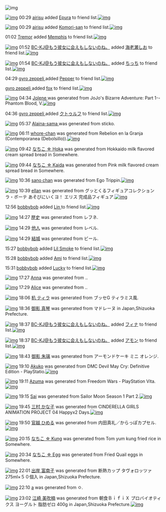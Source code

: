 ![img](http://gdrive-cdn.herokuapp.com/537b65a5bc09f0000721dda7/512px-barcode.png)

[![img](http://www.deviantsart.com/3mdslb4.jpeg)](http://www.barcodekanojo.com/user/490389/airisu) 00:29 [airisu](http://www.barcodekanojo.com/user/490389/airisu) added [Epura](http://www.barcodekanojo.com/kanojo/731467/Epura) to friend list.[![img](http://www.deviantsart.com/2u6fbo.png)](http://www.barcodekanojo.com/kanojo/731467/Epura) 

[![img](http://www.deviantsart.com/3mdslb4.jpeg)](http://www.barcodekanojo.com/user/490389/airisu) 00:29 [airisu](http://www.barcodekanojo.com/user/490389/airisu) added [Komori-san](http://www.barcodekanojo.com/kanojo/2155063/Komori-san) to friend list.[![img](http://www.deviantsart.com/q5m95j.png)](http://www.barcodekanojo.com/kanojo/2155063/Komori-san) 

01:02 [Tremor](http://www.barcodekanojo.com/user/500588/Tremor) added [Memphis](http://www.barcodekanojo.com/kanojo/2923373/Memphis) to friend list.[![img](http://www.deviantsart.com/14uur85.png)](http://www.barcodekanojo.com/kanojo/2923373/Memphis) 

[![img](http://www.deviantsart.com/2l905sv.jpeg)](http://www.barcodekanojo.com/user/276669/BC-KJ%40%E3%82%82%E3%81%86%E5%BD%BC%E5%A5%B3%E3%81%AB%E4%BC%9A%E3%81%88%E3%82%82%E3%81%97%E3%81%AA%E3%81%84%E3%81%AE%E3%81%AD%E3%80%82) 01:52 [BC-KJ@もう彼女に会えもしないのね。](http://www.barcodekanojo.com/user/276669/BC-KJ%40%E3%82%82%E3%81%86%E5%BD%BC%E5%A5%B3%E3%81%AB%E4%BC%9A%E3%81%88%E3%82%82%E3%81%97%E3%81%AA%E3%81%84%E3%81%AE%E3%81%AD%E3%80%82) added [海老瀬しお](http://www.barcodekanojo.com/kanojo/2466839/%E6%B5%B7%E8%80%81%E7%80%AC%E3%81%97%E3%81%8A) to friend list.[![img](http://www.deviantsart.com/fc11ha.png)](http://www.barcodekanojo.com/kanojo/2466839/%E6%B5%B7%E8%80%81%E7%80%AC%E3%81%97%E3%81%8A) 

[![img](http://www.deviantsart.com/2l905sv.jpeg)](http://www.barcodekanojo.com/user/276669/BC-KJ%40%E3%82%82%E3%81%86%E5%BD%BC%E5%A5%B3%E3%81%AB%E4%BC%9A%E3%81%88%E3%82%82%E3%81%97%E3%81%AA%E3%81%84%E3%81%AE%E3%81%AD%E3%80%82) 01:54 [BC-KJ@もう彼女に会えもしないのね。](http://www.barcodekanojo.com/user/276669/BC-KJ%40%E3%82%82%E3%81%86%E5%BD%BC%E5%A5%B3%E3%81%AB%E4%BC%9A%E3%81%88%E3%82%82%E3%81%97%E3%81%AA%E3%81%84%E3%81%AE%E3%81%AD%E3%80%82) added [ちっち](http://www.barcodekanojo.com/kanojo/2750690/%E3%81%A1%E3%81%A3%E3%81%A1) to friend list.[![img](http://www.deviantsart.com/3fk9cgl.png)](http://www.barcodekanojo.com/kanojo/2750690/%E3%81%A1%E3%81%A3%E3%81%A1) 

04:29 [gyro zeppeli ](http://www.barcodekanojo.com/user/500771/gyro%20zeppeli%20) added [Pepper](http://www.barcodekanojo.com/kanojo/2522824/Pepper) to friend list.[![img](http://www.deviantsart.com/1r6vo7u.png)](http://www.barcodekanojo.com/kanojo/2522824/Pepper) 

[gyro zeppeli ](http://www.barcodekanojo.com/user/500771/gyro%20zeppeli%20) added [fox](http://www.barcodekanojo.com/kanojo/3181562/fox) to friend list.[![img](http://www.deviantsart.com/2jc5pol.png)](http://www.barcodekanojo.com/kanojo/3181562/fox) 

[![img](http://www.deviantsart.com/sghmmc.png)](http://www.barcodekanojo.com/kanojo/3193825/Jolene%20) 04:34 [Jolene ](http://www.barcodekanojo.com/kanojo/3193825/Jolene%20) was generated from JoJo's Bizarre Adventure: Part 1--Phantom Blood, V.[![img](http://www.deviantsart.com/3b3m608.jpeg)](http://www.barcodekanojo.com/product_images/barcode/6019789/1427744002/JoJo%27s%20Bizarre%20Adventure%3A%20Part%201--Phantom%20Blood%2C%20V.jpg) 

04:36 [gyro zeppeli ](http://www.barcodekanojo.com/user/500771/gyro%20zeppeli%20) added [クトゥルフ](http://www.barcodekanojo.com/kanojo/2611895/%E3%82%AF%E3%83%88%E3%82%A5%E3%83%AB%E3%83%95) to friend list.[![img](http://www.deviantsart.com/3pfgq7b.png)](http://www.barcodekanojo.com/kanojo/2611895/%E3%82%AF%E3%83%88%E3%82%A5%E3%83%AB%E3%83%95) 

[![img](http://www.deviantsart.com/efgbal.png)](http://www.barcodekanojo.com/kanojo/3193826/Alaina-sama%20) 05:37 [Alaina-sama ](http://www.barcodekanojo.com/kanojo/3193826/Alaina-sama%20) was generated from sticko.

[![img](http://www.deviantsart.com/vcurrk.png)](http://www.barcodekanojo.com/kanojo/3193827/whore-chan) 06:11 [whore-chan](http://www.barcodekanojo.com/kanojo/3193827/whore-chan) was generated from Rebelion en la Granja (Contemporanea (Debolsillo)).[![img](http://www.deviantsart.com/2th7qam.jpeg)](http://www.barcodekanojo.com/product_images/barcode/6019792/1427749890/Rebelion%20en%20la%20Granja%20%28Contemporanea%20%28Debolsillo%29%29.jpg) 

[![img](http://www.deviantsart.com/8up1q7.png)](http://www.barcodekanojo.com/kanojo/3193828/%E3%81%AA%E3%81%A1%E3%81%93%20%E2%98%86%20Hoka) 09:42 [なちこ ☆ Hoka](http://www.barcodekanojo.com/kanojo/3193828/%E3%81%AA%E3%81%A1%E3%81%93%20%E2%98%86%20Hoka) was generated from Hokkaido milk flavored cream spread bread in Somewhere.

[![img](http://www.deviantsart.com/20go9db.png)](http://www.barcodekanojo.com/kanojo/3193829/%E3%81%AA%E3%81%A1%E3%81%93%20%E2%98%86%20Kaida) 09:44 [なちこ ☆ Kaida](http://www.barcodekanojo.com/kanojo/3193829/%E3%81%AA%E3%81%A1%E3%81%93%20%E2%98%86%20Kaida) was generated from Pink milk flavored cream spread bread in Somewhere.

[![img](http://www.deviantsart.com/2dcmud8.png)](http://www.barcodekanojo.com/kanojo/3193830/sano%20chan) 10:36 [sano chan](http://www.barcodekanojo.com/kanojo/3193830/sano%20chan) was generated from Ego Trippin.[![img](http://www.deviantsart.com/10egj3j.jpeg)](http://www.barcodekanojo.com/product_images/barcode/6019795/1427765724/Ego%20Trippin.jpg) 

[![img](http://www.deviantsart.com/1ocvce2.png)](http://www.barcodekanojo.com/kanojo/3193831/ellan) 10:39 [ellan](http://www.barcodekanojo.com/kanojo/3193831/ellan) was generated from グッとくるフィギュアコレクション ラ・ボーテ あそびにいくヨ！ エリス 完成品フィギュア.[![img](http://www.deviantsart.com/sotnum.jpeg)](http://www.barcodekanojo.com/product_images/barcode/6019796/1427765941/%E3%82%B0%E3%83%83%E3%81%A8%E3%81%8F%E3%82%8B%E3%83%95%E3%82%A3%E3%82%AE%E3%83%A5%E3%82%A2%E3%82%B3%E3%83%AC%E3%82%AF%E3%82%B7%E3%83%A7%E3%83%B3%20%E3%83%A9%E3%83%BB%E3%83%9C%E3%83%BC%E3%83%86%20%E3%81%82%E3%81%9D%E3%81%B3%E3%81%AB%E3%81%84%E3%81%8F%E3%83%A8%EF%BC%81%20%E3%82%A8%E3%83%AA%E3%82%B9%20%E5%AE%8C%E6%88%90%E5%93%81%E3%83%95%E3%82%A3%E3%82%AE%E3%83%A5%E3%82%A2.jpg) 

12:56 [bobbybob](http://www.barcodekanojo.com/user/500776/bobbybob) added [Lin ](http://www.barcodekanojo.com/kanojo/2737499/Lin%20) to friend list.[![img](http://www.deviantsart.com/1mcp316.png)](http://www.barcodekanojo.com/kanojo/2737499/Lin%20) 

[![img](http://www.deviantsart.com/3bmvdu5.png)](http://www.barcodekanojo.com/kanojo/3193832/%E6%AD%B4%E5%8F%B2) 14:27 [歴史](http://www.barcodekanojo.com/kanojo/3193832/%E6%AD%B4%E5%8F%B2) was generated from レフネ.

[![img](http://www.deviantsart.com/2qddes8.png)](http://www.barcodekanojo.com/kanojo/3193833/%E4%BB%96%E4%BA%BA) 14:29 [他人](http://www.barcodekanojo.com/kanojo/3193833/%E4%BB%96%E4%BA%BA) was generated from レベル.

[![img](http://www.deviantsart.com/2bn5p46.png)](http://www.barcodekanojo.com/kanojo/3193834/%E7%B5%90%E5%9F%8E) 14:29 [結城](http://www.barcodekanojo.com/kanojo/3193834/%E7%B5%90%E5%9F%8E) was generated from ビール.

15:27 [bobbybob](http://www.barcodekanojo.com/user/500776/bobbybob) added [Lil Smoke](http://www.barcodekanojo.com/kanojo/2503025/Lil%20Smoke) to friend list.[![img](http://www.deviantsart.com/152po93.png)](http://www.barcodekanojo.com/kanojo/2503025/Lil%20Smoke) 

15:28 [bobbybob](http://www.barcodekanojo.com/user/500776/bobbybob) added [Ami](http://www.barcodekanojo.com/kanojo/487712/Ami) to friend list.[![img](http://www.deviantsart.com/2madouo.png)](http://www.barcodekanojo.com/kanojo/487712/Ami) 

15:31 [bobbybob](http://www.barcodekanojo.com/user/500776/bobbybob) added [Lucky](http://www.barcodekanojo.com/kanojo/3004590/Lucky) to friend list.[![img](http://www.deviantsart.com/2d1ot0d.png)](http://www.barcodekanojo.com/kanojo/3004590/Lucky) 

[![img](http://www.deviantsart.com/13rav8j.png)](http://www.barcodekanojo.com/kanojo/3193835/Anna) 17:27 [Anna](http://www.barcodekanojo.com/kanojo/3193835/Anna) was generated from ..

[![img](http://www.deviantsart.com/20ristl.png)](http://www.barcodekanojo.com/kanojo/3193836/Alice) 17:29 [Alice](http://www.barcodekanojo.com/kanojo/3193836/Alice) was generated from ..

[![img](http://www.deviantsart.com/3hsfgrt.png)](http://www.barcodekanojo.com/kanojo/3193837/%E6%9C%B3%20%E3%83%86%E3%82%A3%E3%83%A9) 18:06 [朳 ティラ](http://www.barcodekanojo.com/kanojo/3193837/%E6%9C%B3%20%E3%83%86%E3%82%A3%E3%83%A9) was generated from ブッセG ティラミス風.

[![img](http://www.deviantsart.com/3b8sa08.png)](http://www.barcodekanojo.com/kanojo/3193838/%E5%BE%A1%E5%BD%B1%20%E7%9C%9F%E7%90%B4) 18:36 [御影 真琴](http://www.barcodekanojo.com/kanojo/3193838/%E5%BE%A1%E5%BD%B1%20%E7%9C%9F%E7%90%B4) was generated from マドレーヌ in Japan,Shizuoka Prefecture.

[![img](http://www.deviantsart.com/2l905sv.jpeg)](http://www.barcodekanojo.com/user/276669/BC-KJ%40%E3%82%82%E3%81%86%E5%BD%BC%E5%A5%B3%E3%81%AB%E4%BC%9A%E3%81%88%E3%82%82%E3%81%97%E3%81%AA%E3%81%84%E3%81%AE%E3%81%AD%E3%80%82) 18:37 [BC-KJ@もう彼女に会えもしないのね。](http://www.barcodekanojo.com/user/276669/BC-KJ%40%E3%82%82%E3%81%86%E5%BD%BC%E5%A5%B3%E3%81%AB%E4%BC%9A%E3%81%88%E3%82%82%E3%81%97%E3%81%AA%E3%81%84%E3%81%AE%E3%81%AD%E3%80%82) added [フィナ](http://www.barcodekanojo.com/kanojo/2236309/%E3%83%95%E3%82%A3%E3%83%8A) to friend list.[![img](http://www.deviantsart.com/3f6innd.png)](http://www.barcodekanojo.com/kanojo/2236309/%E3%83%95%E3%82%A3%E3%83%8A) 

[![img](http://www.deviantsart.com/2l905sv.jpeg)](http://www.barcodekanojo.com/user/276669/BC-KJ%40%E3%82%82%E3%81%86%E5%BD%BC%E5%A5%B3%E3%81%AB%E4%BC%9A%E3%81%88%E3%82%82%E3%81%97%E3%81%AA%E3%81%84%E3%81%AE%E3%81%AD%E3%80%82) 18:37 [BC-KJ@もう彼女に会えもしないのね。](http://www.barcodekanojo.com/user/276669/BC-KJ%40%E3%82%82%E3%81%86%E5%BD%BC%E5%A5%B3%E3%81%AB%E4%BC%9A%E3%81%88%E3%82%82%E3%81%97%E3%81%AA%E3%81%84%E3%81%AE%E3%81%AD%E3%80%82) added [アモン](http://www.barcodekanojo.com/kanojo/2657522/%E3%82%A2%E3%83%A2%E3%83%B3) to friend list.[![img](http://www.deviantsart.com/2leep8g.png)](http://www.barcodekanojo.com/kanojo/2657522/%E3%82%A2%E3%83%A2%E3%83%B3) 

[![img](http://www.deviantsart.com/48tr28.png)](http://www.barcodekanojo.com/kanojo/3193839/%E5%BE%A1%E5%BD%B1%20%E6%9C%B1%E7%92%83) 18:43 [御影 朱璃](http://www.barcodekanojo.com/kanojo/3193839/%E5%BE%A1%E5%BD%B1%20%E6%9C%B1%E7%92%83) was generated from アーモンドケーキ ミニ オレンジ.

[![img](http://www.deviantsart.com/2gr13vp.png)](http://www.barcodekanojo.com/kanojo/3193840/Akuko) 19:10 [Akuko](http://www.barcodekanojo.com/kanojo/3193840/Akuko) was generated from DMC Devil May Cry: Definitive Edition - PlayStatio.[![img](http://www.deviantsart.com/2okg7vt.jpeg)](http://www.barcodekanojo.com/product_images/barcode/6019811/1427796572/DMC%20Devil%20May%20Cry%3A%20Definitive%20Edition%20-%20PlayStatio.jpg) 

[![img](http://www.deviantsart.com/14uo3nt.png)](http://www.barcodekanojo.com/kanojo/3193841/Azuma) 19:11 [Azuma](http://www.barcodekanojo.com/kanojo/3193841/Azuma) was generated from Freedom Wars - PlayStation Vita.[![img](http://www.deviantsart.com/2iovcmk.jpeg)](http://www.barcodekanojo.com/product_images/barcode/6019812/1427796659/Freedom%20Wars%20-%20PlayStation%20Vita.jpg) 

[![img](http://www.deviantsart.com/1ep8137.png)](http://www.barcodekanojo.com/kanojo/3193842/Sai) 19:15 [Sai](http://www.barcodekanojo.com/kanojo/3193842/Sai) was generated from Sailor Moon Season 1 Part 2.[![img](http://www.deviantsart.com/1snasb3.jpeg)](http://www.barcodekanojo.com/product_images/barcode/6019813/1427796889/50x50xSailor,P20Moon,P20Season,P201,P20Part,P202.jpg,qw=88,ah=88.pagespeed.ic.Ef-rU2JuNC.jpg) 

[![img](http://www.deviantsart.com/185ur6k.png)](http://www.barcodekanojo.com/kanojo/3193843/%E4%B8%89%E6%9D%91%20%E3%81%8B%E3%81%AA%E5%AD%90) 19:45 [三村 かな子](http://www.barcodekanojo.com/kanojo/3193843/%E4%B8%89%E6%9D%91%20%E3%81%8B%E3%81%AA%E5%AD%90) was generated from CINDERELLA GIRLS ANIMATION PROJECT 04 Happyx2 Days.[![img](http://www.deviantsart.com/35p3ui6.jpeg)](http://www.barcodekanojo.com/product_images/barcode/6019814/1427798678/CINDERELLA%20GIRLS%20ANIMATION%20PROJECT%2004%20Happyx2%20Days.jpg) 

[![img](http://www.deviantsart.com/3knmrgk.png)](http://www.barcodekanojo.com/kanojo/3193844/%E5%AE%98%E8%B6%8A%20%E3%81%B2%E3%82%81%E3%82%8B) 19:50 [官越 ひめる](http://www.barcodekanojo.com/kanojo/3193844/%E5%AE%98%E8%B6%8A%20%E3%81%B2%E3%82%81%E3%82%8B) was generated from 内田真礼／からっぽカプセル.[![img](http://www.deviantsart.com/1266l8s.jpeg)](http://www.barcodekanojo.com/product_images/barcode/6019815/1427798974/50x50x,PE5,P86,P85,PE7,P94,PB0,PE7,P9C,P9F,PE7,PA4,PBC,PEF,PBC,P8F,PE3,P81,P8B,PE3,P82,P89,PE3,P81,PA3,PE3,P81,PBD,PE3,P82,PAB,PE3,P83,P97,PE3,P82,PBB,PE3,P83,PAB.jpg,qw=88,ah=88.pagespeed.ic.ocaWqqO4p7.jpg) 

[![img](http://www.deviantsart.com/5dujes.png)](http://www.barcodekanojo.com/kanojo/3193845/%E3%81%AA%E3%81%A1%E3%81%93%20%E2%98%86%20Kung) 20:15 [なちこ ☆ Kung](http://www.barcodekanojo.com/kanojo/3193845/%E3%81%AA%E3%81%A1%E3%81%93%20%E2%98%86%20Kung) was generated from Tom yum kung fried rice in Somewhere.

[![img](http://www.deviantsart.com/2jls4sn.png)](http://www.barcodekanojo.com/kanojo/3193846/%E3%81%AA%E3%81%A1%E3%81%93%20%E2%98%86%20Egg) 20:34 [なちこ ☆ Egg](http://www.barcodekanojo.com/kanojo/3193846/%E3%81%AA%E3%81%A1%E3%81%93%20%E2%98%86%20Egg) was generated from Fried Quail eggs in Somewhere.

[![img](http://www.deviantsart.com/2c7rftb.png)](http://www.barcodekanojo.com/kanojo/3193847/%E5%87%BA%E5%B2%B8%20%E5%AF%8C%E5%8D%97%E5%AD%90) 22:01 [出岸 富南子](http://www.barcodekanojo.com/kanojo/3193847/%E5%87%BA%E5%B2%B8%20%E5%AF%8C%E5%8D%97%E5%AD%90) was generated from 断熱カップ タヴォロッツァ 275ml×５０個入 in Japan,Shizuoka Prefecture.

[![img](http://www.deviantsart.com/2m0jq4h.png)](http://www.barcodekanojo.com/kanojo/3193848/a) 22:10 [a](http://www.barcodekanojo.com/kanojo/3193848/a) was generated from ㅇ.

[![img](http://www.deviantsart.com/nrlt3.png)](http://www.barcodekanojo.com/kanojo/3193849/%E6%B1%9F%E5%B4%8E%20%E7%BE%8E%E5%90%B9%E6%A5%A0) 23:02 [江崎 美吹楠](http://www.barcodekanojo.com/kanojo/3193849/%E6%B1%9F%E5%B4%8E%20%E7%BE%8E%E5%90%B9%E6%A5%A0) was generated from 朝食ＢｉｆｉＸ プロバイオティクス ヨーグルト 脂肪ゼロ 400g in Japan,Shizuoka Prefecture.[![img](http://www.deviantsart.com/1fek27q.jpeg)](http://www.barcodekanojo.com/product_images/barcode/5089091/1383635813/%E3%80%901%E6%9C%9D%E9%A3%9F%E3%83%97%E3%83%AD%E3%83%90%E3%82%A4%E3%82%AA%E3%83%86%E3%82%A3%E3%82%AF%E3%82%B9%E3%83%A8%E3%83%BC%E3%82%B0%E3%83%AB%E3%83%88Bifix%E3%80%80%E8%84%82%E8%82%AA0%E3%80%80400g.jpg) 

